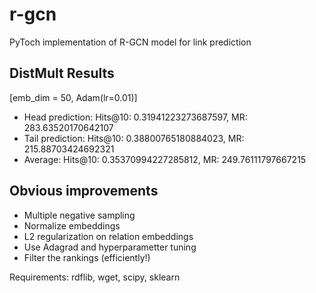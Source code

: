 # r-gcn
PyToch implementation of R-GCN model for link prediction

## DistMult Results
[emb_dim = 50, Adam(lr=0.01)]
- Head prediction: Hits@10: 0.31941223273687597, MR: 283.63520170642107
- Tail prediction: Hits@10: 0.38800765180884023, MR: 215.88703424692321
- Average: Hits@10: 0.35370994227285812, MR: 249.76111797667215

## Obvious improvements
- Multiple negative sampling
- Normalize embeddings
- L2 regularization on relation embeddings
- Use Adagrad and hyperparametter tuning
- Filter the rankings (efficiently!)

Requirements: rdflib, wget, scipy, sklearn
